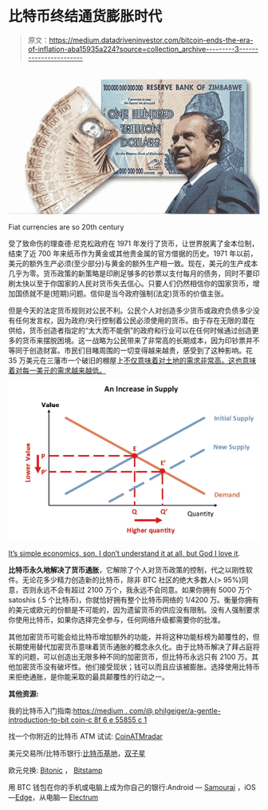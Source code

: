 # 比特币终结通货膨胀时代

> 原文：<https://medium.datadriveninvestor.com/bitcoin-ends-the-era-of-inflation-aba15935a224?source=collection_archive---------3----------------------->

![](img/3d85cf226c9003df85e48ef1f26d1072.png)

Fiat currencies are so 20th century

受了致命伤的理查德·尼克松政府在 1971 年发行了货币，让世界脱离了金本位制，结束了近 700 年来纸币作为黄金或其他贵金属的官方借据的历史。1971 年以前，美元的额外生产必须(至少部分)与黄金的额外生产相一致。现在，美元的生产成本几乎为零。货币政策的新策略是印刷足够多的钞票以支付每月的债务，同时不要印刷太快以至于你国家的人民对货币失去信心。只要人们仍然相信你的国家货币，增加国债就不是(短期)问题。信仰是当今政府强制(法定)货币的价值主张。

但是今天的法定货币规则对公民不利。公民个人对创造多少货币或政府负债多少没有任何发言权，因为政府/央行控制着公民必须使用的货币。由于存在无限的潜在供给，货币创造者指定的“太大而不能倒”的政府和行业可以在任何时候通过创造更多的货币来摆脱困境。这一战略为公民带来了非常高的长期成本，因为印钞票并不等同于创造财富。市民们目睹周围的一切变得越来越贵，感受到了这种影响。花 35 万美元在三藩市一个破旧的棚屋上[不仅意味着对土地的需求非常高。这也意味着对每一美元的需求越来越低。](https://www.vice.com/en_us/article/kwxpkn/the-cheapest-house-in-san-francisco-is-a-dilapidated-shack-selling-for-350k-511)

![](img/e456e90798cbea4263d8e8b437062d16.png)

[It’s simple economics, son. I don’t understand it at all, but God I love it](https://www.youtube.com/watch?v=qhG4pCoiDBg).

**比特币永久地解决了货币通胀**，它解除了个人对货币政策的控制，代之以刚性软件。无论花多少精力创造新的比特币，除非 BTC 社区的绝大多数人(> 95%)同意，否则永远不会有超过 2100 万个，我永远不会同意。如果你拥有 5000 万个 satoshis (.5 个比特币)，你就恰好拥有整个比特币网络的 1/4200 万。衡量你拥有的美元或欧元的份额是不可能的，因为遗留货币的供应没有限制。没有人强制要求你使用比特币，如果你选择完全参与，任何网络升级都需要你的批准。

其他加密货币可能会给比特币增加额外的功能，并将这种功能标榜为颠覆性的，但长期使用替代加密货币意味着货币通胀的概念永久化。由于比特币解决了拜占庭将军的问题，可以创造出无限多种不同的加密货币，但比特币永远只有 2100 万。其他加密货币没有破坏性。他们接受现状；钱可以而且应该被膨胀。选择使用比特币来拒绝通胀，是你能采取的最具颠覆性的行动之一。

**其他资源:**

我的比特币入门指南:[https://medium . com/@ philgeiger/a-gentle-introduction-to-bit coin-c 8f 6 e 55855 c 1](https://medium.com/@philgeiger/a-gentle-introduction-to-bitcoin-c8f6e55855c1)

找一个你附近的比特币 ATM 试试: [CoinATMradar](https://coinatmradar.com/)

美元交易所/比特币银行:[比特币基地](https://www.coinbase.com/join/54808462bc7bf65d610000db)，[双子星](https://gemini.com/)

欧元兑换: [Bitonic](https://bitonic.nl/en/) ， [Bitstamp](https://www.bitstamp.net)

用 BTC 钱包在你的手机或电脑上成为你自己的银行:Android — [Samourai](https://samouraiwallet.com/index.html) ，iOS—[Edge](https://edgesecure.co/)，从电脑— [Electrum](https://electrum.org/#home)